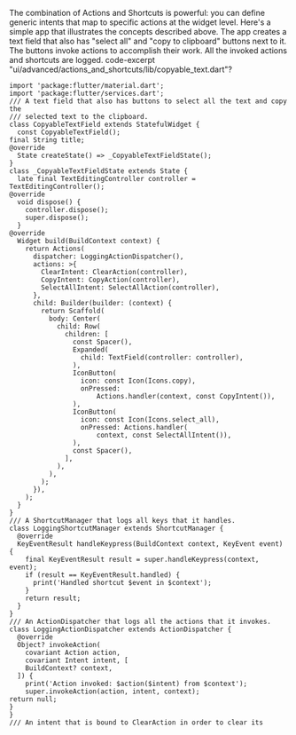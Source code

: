 The combination of Actions and Shortcuts is powerful: you can define generic
intents that map to specific actions at the widget level. Here's a simple app
that illustrates the concepts described above. The app creates a text field that
also has "select all" and "copy to clipboard" buttons next to it. The buttons
invoke actions to accomplish their work. All the invoked actions and
shortcuts are logged.
code-excerpt "ui/advanced/actions_and_shortcuts/lib/copyable_text.dart"?
```dartpad title="Copyable text DartPad hands-on example" run="true"
import 'package:flutter/material.dart';
import 'package:flutter/services.dart';
/// A text field that also has buttons to select all the text and copy the
/// selected text to the clipboard.
class CopyableTextField extends StatefulWidget {
  const CopyableTextField();
final String title;
@override
  State createState() => _CopyableTextFieldState();
}
class _CopyableTextFieldState extends State {
  late final TextEditingController controller = TextEditingController();
@override
  void dispose() {
    controller.dispose();
    super.dispose();
  }
@override
  Widget build(BuildContext context) {
    return Actions(
      dispatcher: LoggingActionDispatcher(),
      actions: >{
        ClearIntent: ClearAction(controller),
        CopyIntent: CopyAction(controller),
        SelectAllIntent: SelectAllAction(controller),
      },
      child: Builder(builder: (context) {
        return Scaffold(
          body: Center(
            child: Row(
              children: [
                const Spacer(),
                Expanded(
                  child: TextField(controller: controller),
                ),
                IconButton(
                  icon: const Icon(Icons.copy),
                  onPressed:
                      Actions.handler(context, const CopyIntent()),
                ),
                IconButton(
                  icon: const Icon(Icons.select_all),
                  onPressed: Actions.handler(
                      context, const SelectAllIntent()),
                ),
                const Spacer(),
              ],
            ),
          ),
        );
      }),
    );
  }
}
/// A ShortcutManager that logs all keys that it handles.
class LoggingShortcutManager extends ShortcutManager {
  @override
  KeyEventResult handleKeypress(BuildContext context, KeyEvent event) {
    final KeyEventResult result = super.handleKeypress(context, event);
    if (result == KeyEventResult.handled) {
      print('Handled shortcut $event in $context');
    }
    return result;
  }
}
/// An ActionDispatcher that logs all the actions that it invokes.
class LoggingActionDispatcher extends ActionDispatcher {
  @override
  Object? invokeAction(
    covariant Action action,
    covariant Intent intent, [
    BuildContext? context,
  ]) {
    print('Action invoked: $action($intent) from $context');
    super.invokeAction(action, intent, context);
return null;
}
}
/// An intent that is bound to ClearAction in order to clear its
